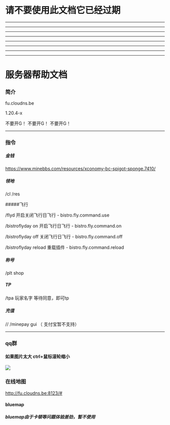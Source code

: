 # 请不要使用此文档它已经过期

****
****
****
****
****
****
****
****

# 服务器帮助文档                                  



### 简介

fu.cloudns.be

1.20.4-x

不要开G！
不要开G！
不要开G！

****

### 指令

##### 金钱

https://www.minebbs.com/resources/xconomy-bc-spigot-sponge.7410/
 
##### 领地

/cl
/res

#####飞行

/flyd                    开启关闭飞行日飞行         - bistro.fly.command.use

/bistroflyday on         开启飞行日飞行             - bistro.fly.command.on

/bistroflyday off        关闭飞行日飞行             - bistro.fly.command.off

/bistroflyday reload     重载插件                  - bistro.fly.command.reload


##### 称号

/plt shop

##### TP

/tpa 玩家名字 等待同意，即可tp

##### 充值

// /minepay gui     （ 支付宝暂不支持）

****

### qq群
#### 如果图片太大 ctrl+鼠标滚轮缩小

![](https://github.com/fishcpy/fishcpy.github.io/blob/main/2.jpg)

### 在线地图

http://fu.cloudns.be:8123/#

#### bluemap

##### bluemap由于卡顿等问题体验差劲，暂不使用
